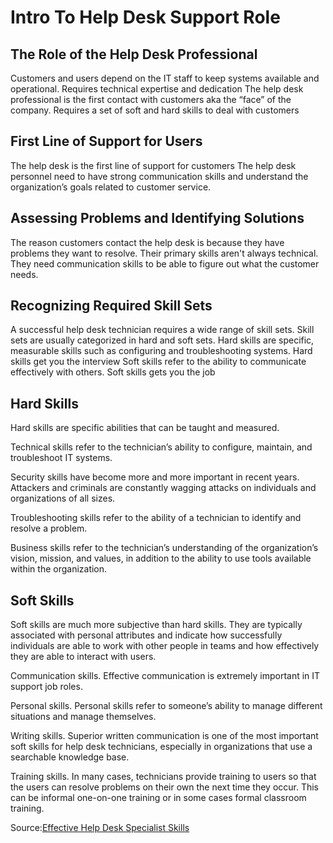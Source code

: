 # Intro To Help Desk Support Role
 
## The Role of the Help Desk Professional
Customers and users depend on the IT staff to keep systems available and operational. 
Requires technical expertise and dedication
The help desk professional is the first contact with customers aka the “face” of the company.
Requires a set of soft and hard skills to deal with customers


## First Line of Support for Users
The help desk is the first line of support for customers
 The help desk personnel need to have strong communication skills and understand the organization’s goals related to customer service.

## Assessing Problems and Identifying Solutions
The reason customers contact the help desk is because they have problems they want to resolve.
Their primary skills aren't always technical.
They need communication skills to be able to figure out what the customer needs.
 
## Recognizing Required Skill Sets
A successful help desk technician requires a wide range of skill sets.
Skill sets are usually categorized in hard and soft sets.
Hard skills are specific, measurable skills such as configuring and troubleshooting systems.
Hard skills get you the interview
Soft skills refer to the ability to communicate effectively with others.
Soft skills gets you the job

## Hard Skills
Hard skills are specific abilities that can be taught and measured. 

Technical skills refer to the technician’s ability to configure, maintain, and troubleshoot IT systems.

Security skills have become more and more important in recent years. Attackers and criminals are constantly wagging attacks on individuals and organizations of all sizes. 

Troubleshooting skills refer to the ability of a technician to identify and resolve a problem.

Business skills refer to the technician’s understanding of the organization’s vision, mission, and values, in addition to the ability to use tools available within the organization.

## Soft Skills
Soft skills are much more subjective than hard skills. They are typically associated with personal attributes and indicate how successfully individuals are able to work with other people in teams and how effectively they are able to interact with users.

Communication skills. Effective communication is extremely important in IT support job roles. 

Personal skills. Personal skills refer to someone’s ability to manage different situations and manage themselves.

Writing skills. Superior written communication is one of the most important soft skills for help desk technicians, especially in organizations that use a searchable knowledge base. 

Training skills. In many cases, technicians provide training to users so that the users can resolve problems on their own the next time they occur. This can be informal one-on-one training or in some cases formal classroom training.

 Source:[Effective Help Desk Specialist Skills](https://www.pearsonitcertification.com/articles/article.aspx?p=2260779&seqNum=5)

